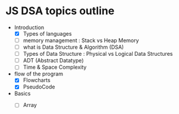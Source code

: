 # JS DSA topics outline

- Introduction
    - [x] Types of languages
    - [ ] memory management : Stack vs Heap Memory 
    - [ ] what is Data Structure & Algorithm (DSA)
    - [ ] Types of Data Structure : Physical vs Logical Data Structures
    - [ ] ADT (Abstract Datatype)
    - [ ] Time & Space Complexity

- flow of the program
    - [x] Flowcharts
    - [x] PseudoCode

- Basics
    - [ ] Array

